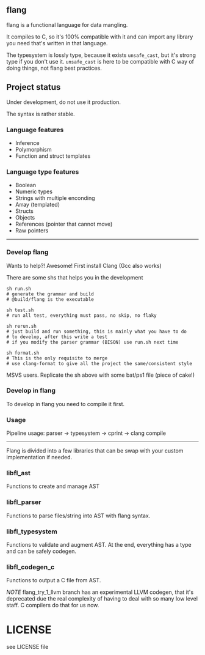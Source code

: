 ## flang

flang is a functional language for data mangling.

It compiles to C, so it's 100% compatible with it and can import any library
you need that's written in that language.

The typesystem is lossly type, because it exists `unsafe_cast`, but it's
strong type if you don't use it. `unsafe_cast` is here to be compatible
with C way of doing things, not flang best practices.

## Project status

Under development, do not use it production.

The syntax is rather stable.

### Language features

* Inference
* Polymorphism
* Function and struct templates

### Language type features

* Boolean
* Numeric types
* Strings with multiple enconding
* Array (templated)
* Structs
* Objects
* References (pointer that cannot move)
* Raw pointers

---

### Develop flang

Wants to help?! Awesome! First install Clang (Gcc also works)

There are some shs that helps you in the development

    sh run.sh
    # generate the grammar and build
    # @build/flang is the executable

    sh test.sh
    # run all test, everything must pass, no skip, no flaky

    sh rerun.sh
    # just build and run something, this is mainly what you have to do
    # to develop, after this write a test
    # if you modify the parser grammar (BISON) use run.sh next time

    sh format.sh
    # This is the only requisite to merge
    # use clang-format to give all the project the same/consistent style

MSVS users. Replicate the sh above with some bat/ps1 file (piece of cake!)


### Develop in flang

To develop in flang you need to compile it first.

### Usage

Pipeline usage: parser -> typesystem -> cprint -> clang compile

---

Flang is divided into a few libraries that can be swap with your custom
implementation if needed.

### libfl_ast

Functions to create and manage AST

### libfl_parser

Functions to parse files/string into AST with flang syntax.

### libfl_typesystem

Functions to validate and augment AST. At the end, everything has a type and
can be safely codegen.

### libfl_codegen_c

Functions to output a C file from AST.

*NOTE* flang_try_1_llvm branch has an experimental LLVM codegen, that it's
deprecated due the real complexity of having to deal with so many low level
staff. C compilers do that for us now.


# LICENSE

see LICENSE file
